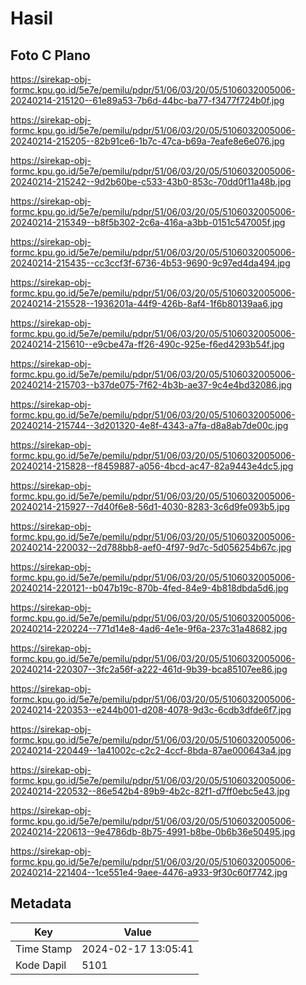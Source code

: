 # Hasil

## Foto C Plano

https://sirekap-obj-formc.kpu.go.id/5e7e/pemilu/pdpr/51/06/03/20/05/5106032005006-20240214-215120--61e89a53-7b6d-44bc-ba77-f3477f724b0f.jpg

https://sirekap-obj-formc.kpu.go.id/5e7e/pemilu/pdpr/51/06/03/20/05/5106032005006-20240214-215205--82b91ce6-1b7c-47ca-b69a-7eafe8e6e076.jpg

https://sirekap-obj-formc.kpu.go.id/5e7e/pemilu/pdpr/51/06/03/20/05/5106032005006-20240214-215242--9d2b60be-c533-43b0-853c-70dd0f11a48b.jpg

https://sirekap-obj-formc.kpu.go.id/5e7e/pemilu/pdpr/51/06/03/20/05/5106032005006-20240214-215349--b8f5b302-2c6a-416a-a3bb-0151c547005f.jpg

https://sirekap-obj-formc.kpu.go.id/5e7e/pemilu/pdpr/51/06/03/20/05/5106032005006-20240214-215435--cc3ccf3f-6736-4b53-9690-9c97ed4da494.jpg

https://sirekap-obj-formc.kpu.go.id/5e7e/pemilu/pdpr/51/06/03/20/05/5106032005006-20240214-215528--1936201a-44f9-426b-8af4-1f6b80139aa6.jpg

https://sirekap-obj-formc.kpu.go.id/5e7e/pemilu/pdpr/51/06/03/20/05/5106032005006-20240214-215610--e9cbe47a-ff26-490c-925e-f6ed4293b54f.jpg

https://sirekap-obj-formc.kpu.go.id/5e7e/pemilu/pdpr/51/06/03/20/05/5106032005006-20240214-215703--b37de075-7f62-4b3b-ae37-9c4e4bd32086.jpg

https://sirekap-obj-formc.kpu.go.id/5e7e/pemilu/pdpr/51/06/03/20/05/5106032005006-20240214-215744--3d201320-4e8f-4343-a7fa-d8a8ab7de00c.jpg

https://sirekap-obj-formc.kpu.go.id/5e7e/pemilu/pdpr/51/06/03/20/05/5106032005006-20240214-215828--f8459887-a056-4bcd-ac47-82a9443e4dc5.jpg

https://sirekap-obj-formc.kpu.go.id/5e7e/pemilu/pdpr/51/06/03/20/05/5106032005006-20240214-215927--7d40f6e8-56d1-4030-8283-3c6d9fe093b5.jpg

https://sirekap-obj-formc.kpu.go.id/5e7e/pemilu/pdpr/51/06/03/20/05/5106032005006-20240214-220032--2d788bb8-aef0-4f97-9d7c-5d056254b67c.jpg

https://sirekap-obj-formc.kpu.go.id/5e7e/pemilu/pdpr/51/06/03/20/05/5106032005006-20240214-220121--b047b19c-870b-4fed-84e9-4b818dbda5d6.jpg

https://sirekap-obj-formc.kpu.go.id/5e7e/pemilu/pdpr/51/06/03/20/05/5106032005006-20240214-220224--771d14e8-4ad6-4e1e-9f6a-237c31a48682.jpg

https://sirekap-obj-formc.kpu.go.id/5e7e/pemilu/pdpr/51/06/03/20/05/5106032005006-20240214-220307--3fc2a56f-a222-461d-9b39-bca85107ee86.jpg

https://sirekap-obj-formc.kpu.go.id/5e7e/pemilu/pdpr/51/06/03/20/05/5106032005006-20240214-220353--e244b001-d208-4078-9d3c-6cdb3dfde6f7.jpg

https://sirekap-obj-formc.kpu.go.id/5e7e/pemilu/pdpr/51/06/03/20/05/5106032005006-20240214-220449--1a41002c-c2c2-4ccf-8bda-87ae000643a4.jpg

https://sirekap-obj-formc.kpu.go.id/5e7e/pemilu/pdpr/51/06/03/20/05/5106032005006-20240214-220532--86e542b4-89b9-4b2c-82f1-d7ff0ebc5e43.jpg

https://sirekap-obj-formc.kpu.go.id/5e7e/pemilu/pdpr/51/06/03/20/05/5106032005006-20240214-220613--9e4786db-8b75-4991-b8be-0b6b36e50495.jpg

https://sirekap-obj-formc.kpu.go.id/5e7e/pemilu/pdpr/51/06/03/20/05/5106032005006-20240214-221404--1ce551e4-9aee-4476-a933-9f30c60f7742.jpg


## Metadata

| Key        | Value               |
| ---------- | ------------------- |
| Time Stamp | 2024-02-17 13:05:41 |
| Kode Dapil | 5101                |



